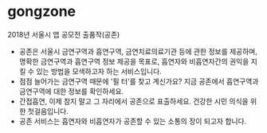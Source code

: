 # gongzone
2018년 서울시 앱 공모전 출품작(공존)
- 공존은 서울시 금연구역과 흡연구역, 금연치료의료기관 등에 관한 정보를 제공하며, 명확한 금연구역과 흡연구역 정보 제공을 목표로, 흡연자와 비흡연자간의 권익을 지킬 수 있는 방법을 모색하고자 하는 서비스입니다.
- 점점 늘어가는 금연구역 때문에 '필 터'를 찾고 계신가요? 지금 공존에서 흡연구역과 금연구역에 대한 정보를 확인하세요.
- 간접흡연, 이제 참지 말고 그 자리에서 공존으로 표출하세요. 건강한 시민 의식을 위한 첫걸음입니다.
- 공존 서비스는 흡연자와 비흡연자가 공존할 수 있는 소통의 장이 되고자 합니다.
